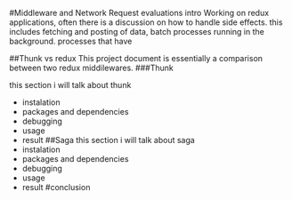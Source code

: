 #Middleware and Network Request evaluations
intro
Working on redux applications, often there is a discussion on how to handle side effects. this includes fetching and posting of data, batch processes running in the background. processes that have 

##Thunk vs redux
This project document is essentially a comparison between two redux middilewares.
###Thunk

this section i will talk about thunk
* instalation
* packages and dependencies
* debugging
* usage
* result
##Saga
this section i will talk about saga
* instalation
* packages and dependencies
* debugging
* usage
* result
#conclusion